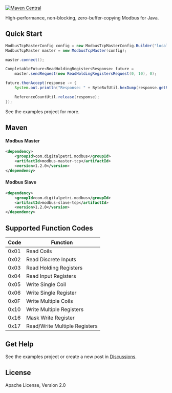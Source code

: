 [![Maven Central](https://img.shields.io/maven-central/v/com.digitalpetri.modbus/modbus.svg)](https://search.maven.org/#search%7Cgav%7C1%7Cg%3A%22com.digitalpetri.modbus%22%20AND%20a%3A%22modbus%22)

High-performance, non-blocking, zero-buffer-copying Modbus for Java.

Quick Start
--------
```java
ModbusTcpMasterConfig config = new ModbusTcpMasterConfig.Builder("localhost").build();
ModbusTcpMaster master = new ModbusTcpMaster(config);

master.connect();

CompletableFuture<ReadHoldingRegistersResponse> future =
    master.sendRequest(new ReadHoldingRegistersRequest(0, 10), 0);

future.thenAccept(response -> {
    System.out.println("Response: " + ByteBufUtil.hexDump(response.getRegisters()));

    ReferenceCountUtil.release(response);
});
```

See the examples project for more.

Maven
--------

#### Modbus Master

```xml
<dependency>
    <groupId>com.digitalpetri.modbus</groupId>
    <artifactId>modbus-master-tcp</artifactId>
    <version>1.2.0</version>
</dependency>
```

#### Modbus Slave
```xml
<dependency>
    <groupId>com.digitalpetri.modbus</groupId>
    <artifactId>modbus-slave-tcp</artifactId>
    <version>1.2.0</version>
</dependency>
```
  
Supported Function Codes
-------
Code     | Function
-------- | ----
0x01     | Read Coils
0x02     | Read Discrete Inputs
0x03     | Read Holding Registers
0x04     | Read Input Registers
0x05     | Write Single Coil
0x06     | Write Single Register
0x0F     | Write Multiple Coils
0x10     | Write Multiple Registers
0x16     | Mask Write Register
0x17     | Read/Write Multiple Registers

Get Help
--------

See the examples project or create a new post in [Discussions](https://github.com/digitalpetri/modbus/discussions/categories/q-a).


License
--------

Apache License, Version 2.0
